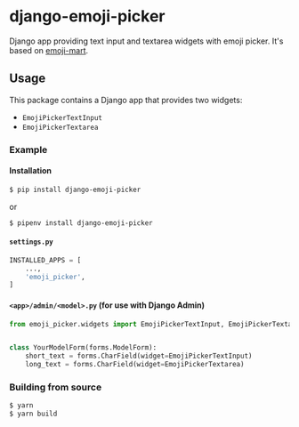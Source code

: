 # django-emoji-picker
Django app providing text input and textarea widgets with emoji picker.
It's based on [emoji-mart](https://github.com/missive/emoji-mart).

## Usage
This package contains a Django app that provides two widgets:

- `EmojiPickerTextInput`
- `EmojiPickerTextarea`

### Example

#### Installation
```bash
$ pip install django-emoji-picker
```

or

```bash
$ pipenv install django-emoji-picker
```

#### `settings.py`
```python
INSTALLED_APPS = [
    ...,
    'emoji_picker',
]
```

#### `<app>/admin/<model>.py` (for use with Django Admin)
```python
from emoji_picker.widgets import EmojiPickerTextInput, EmojiPickerTextarea


class YourModelForm(forms.ModelForm):
    short_text = forms.CharField(widget=EmojiPickerTextInput)
    long_text = forms.CharField(widget=EmojiPickerTextarea)
```

### Building from source
```bash
$ yarn
$ yarn build
```
